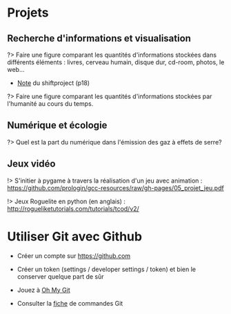 # Projets

## Recherche d'informations et visualisation

?> Faire une figure comparant les quantités d'informations stockées dans différents éléments : livres, cerveau humain, disque dur, cd-room, photos, le web...

- [Note](https://theshiftproject.org/wp-content/uploads/2021/03/Note-danalyse_Numerique-et-5G_30-mars-2021.pdf) du shiftproject (p18)

?> Faire une figure comparant les quantités d'informations stockées par l'humanité au cours du temps.

## Numérique et écologie

?> Quel est la part du numérique dans l'émission des gaz à effets de serre?



## Jeux vidéo 

!> S'initier à pygame à travers la réalisation d'un jeu avec animation : https://github.com/prologin/gcc-resources/raw/gh-pages/05_projet_jeu.pdf 

!> Jeux Roguelite en python (en anglais) : http://rogueliketutorials.com/tutorials/tcod/v2/ 



# Utiliser Git avec Github

- Créer un compte sur https://github.com
- Créer un token (settings / developer settings / token) et bien le conserver quelque part de sûr
- Jouez à [Oh My Git](https://ohmygit.org/)

- Consulter la [fiche](https://training.github.com/downloads/fr/github-git-cheat-sheet.pdf) de commandes Git 

